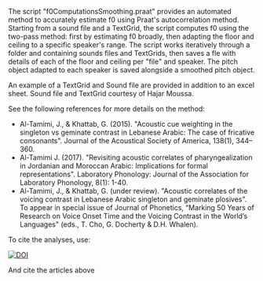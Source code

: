 
The script "f0ComputationsSmoothing.praat" provides an automated method to accurately estimate f0 using Praat's autocorrelation method. 
Starting from a sound file and a TextGrid, the script computes f0 using the two-pass method: first by estimating f0 broadly, then adapting 
the floor and ceiling to a specific speaker's range. The script works iteratively through a folder and containing sounds files and TextGrids, 
then saves a fle with details of each of the floor and ceiling per "file" and speaker. The pitch object adapted to each speaker is saved 
alongside a smoothed pitch object.

An example of a TextGrid and Sound file are provided in addition to an excel sheet. Sound file and TextGrid courtesy of Hajar Moussa.

See the following references for more details on the method:

* Al-Tamimi, J., & Khattab, G. (2015). "Acoustic cue weighting in the singleton vs geminate contrast in Lebanese Arabic: The case of fricative consonants". Journal of the Acoustical Society of America, 138(1), 344–360.
* Al-Tamimi J. (2017). "Revisiting acoustic correlates of pharyngealization in Jordanian and Moroccan Arabic: Implications for formal representations". Laboratory Phonology: Journal of the Association for Laboratory Phonology, 8(1): 1-40.
* Al-Tamimi, J., & Khattab, G. (under review). "Acoustic correlates of the voicing contrast in Lebanese Arabic singleton and geminate plosives". To appear in special issue of Journal of Phonetics, “Marking 50 Years of Research on Voice Onset Time and the Voicing Contrast in the World’s Languages" (eds., T. Cho, G. Docherty & D.H. Whalen).

To cite the analyses, use: 

[![DOI](https://zenodo.org/badge/134731119.svg)](https://zenodo.org/badge/latestdoi/134731119)

And cite the articles above
